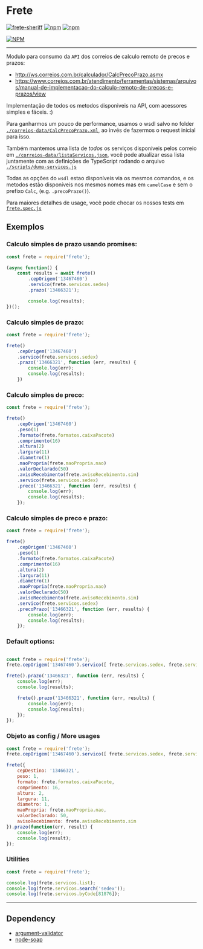 Frete
===============

[![frete-sheriff](https://github.com/Deividy/frete/actions/workflows/frete-sheriff.yml/badge.svg)](https://github.com/Deividy/frete/actions/workflows/frete-sheriff.yml)
[![npm](https://img.shields.io/npm/v/npm.svg)](https://github.com/Deividy/frete)
[![npm](https://img.shields.io/npm/l/express.svg)](https://github.com/Deividy/frete)

[![NPM](https://nodei.co/npm/frete.png?mini=true)](https://nodei.co/npm/frete)

---


Modulo para consumo da `API` dos correios de calculo remoto de precos e prazos:
- http://ws.correios.com.br/calculador/CalcPrecoPrazo.asmx
- https://www.correios.com.br/atendimento/ferramentas/sistemas/arquivos/manual-de-implementacao-do-calculo-remoto-de-precos-e-prazos/view


Implementação  de todos os metodos disponiveis na API, com acessores simples e fáceis. :)

Para ganharmos um pouco de performance, usamos o wsdl salvo no folder [`./correios-data/CalcPrecoPrazo.xml`](./correios-data/CalcPrecoPrazo.xml), ao invés de fazermos o request inicial para isso.

Também mantemos uma lista de *todos* os serviços disponíveis pelos correio em [`./correios-data/listaServicos.json`](./correios-data/listaServicos.json), você pode atualizar essa lista juntamente com as definiçōes de TypeScript rodando o arquivo [`./scripts/dump-services.js`](./scripts/dump-services.js)

Todas as opções do `wsdl` estao disponíveis via os mesmos comandos, e os metodos estão disponíveis nos mesmos nomes mas em `camelCase` e sem o prefixo `Calc`, (e.g. `.precoPrazo()`).

Para maiores detalhes de usage, você pode checar os nossos tests em [`frete.spec.js`](./frete.spec.js)

## Exemplos

### Calculo simples de prazo usando promises:

```javascript
const frete = require('frete');

(async function() {
    const results = await frete()
        .cepOrigem('13467460')
        .servico(frete.servicos.sedex)
        .prazo('13466321');

        console.log(results);
})();


```

### Calculo simples de prazo:

```javascript
const frete = require('frete');

frete()
    .cepOrigem('13467460')
    .servico(frete.servicos.sedex)
    .prazo('13466321', function (err, results) {
        console.log(err);
        console.log(results);
    })

```

### Calculo simples de preco:
```javascript
const frete = require('frete');

frete()
    .cepOrigem('13467460')
    .peso(1)
    .formato(frete.formatos.caixaPacote)
    .comprimento(16)
    .altura(2)
    .largura(11)
    .diametro(1)
    .maoPropria(frete.maoPropria.nao)
    .valorDeclarado(50)
    .avisoRecebimento(frete.avisoRecebimento.sim)
    .servico(frete.servicos.sedex)
    .preco('13466321', function (err, results) {
        console.log(err);
        console.log(results);
    });
```

### Calculo simples de preco e prazo:
```javascript
const frete = require('frete');

frete()
    .cepOrigem('13467460')
    .peso(1)
    .formato(frete.formatos.caixaPacote)
    .comprimento(16)
    .altura(2)
    .largura(11)
    .diametro(1)
    .maoPropria(frete.maoPropria.nao)
    .valorDeclarado(50)
    .avisoRecebimento(frete.avisoRecebimento.sim)
    .servico(frete.servicos.sedex)
    .precoPrazo('13466321', function (err, results) {
        console.log(err);
        console.log(results);
    });
```

### Default options:
```javascript

const frete = require('frete');
frete.cepOrigem('13467460').servico([ frete.servicos.sedex, frete.servicos.pac ]);

frete().prazo('13466321', function (err, results) {
    console.log(err);
    console.log(results);

    frete().prazo('13466321', function (err, results) {
        console.log(err);
        console.log(results);
    });
});

```

### Objeto as config / More usages

```javascript
const frete = require('frete');
frete.cepOrigem('13467460').servico([ frete.servicos.sedex, frete.servicos.pac ]);

frete({
    cepDestino: '13466321',
    peso: 1,
    formato: frete.formatos.caixaPacote,
    comprimento: 16,
    altura: 2,
    largura: 11,
    diametro: 1,
    maoPropria: frete.maoPropria.nao,
    valorDeclarado: 50,
    avisoRecebimento: frete.avisoRecebimento.sim
}).prazo(function(err, result) {
    console.log(err);
    console.log(result);
});

```

### Utilities
```javascript
const frete = require('frete');

console.log(frete.servicos.list);
console.log(frete.servicos.search('sedex'));
console.log(frete.servicos.byCode[81876]);
```

---

## Dependency
- [argument-validator](https://github.com/Deividy/argument-validator)
- [node-soap](https://github.com/vpulim/node-soap)
